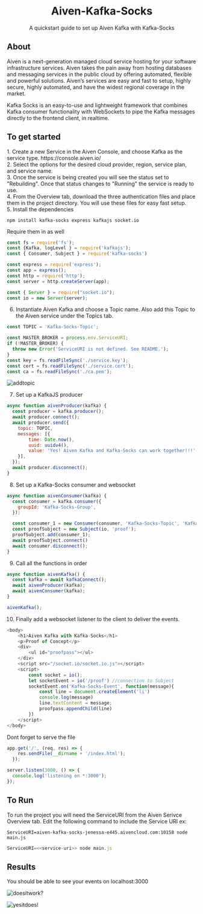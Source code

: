 <h1 align ="center">Aiven-Kafka-Socks</h1>
<p align="center">A quickstart guide to set up Aiven Kafka with Kafka-Socks</p>
<h2>About</h2>
<p> Aiven is a next-generation managed cloud service hosting for your software infrastructure services. Aiven takes the pain away from hosting databases and messaging services in the public cloud by offering automated, flexible and powerful solutions. Aiven’s services are easy and fast to setup, highly secure, highly automated, and have the widest regional coverage in the market.</p>

<p> Kafka Socks is an easy-to-use and lightweight framework that combines Kafka consumer functionality with WebSockets to pipe the Kafka messages directly to the frontend client, in realtime.</p>

<h2> To get started</h2>
1. Create a new Service in the Aiven Console, and choose Kafka as the service type. https://console.aiven.io/ <br>
2. Select the options for the desired cloud provider, region, service plan, and service name.<br>
3. Once the service is being created you will see the status set to "Rebuilding". Once that status changes to "Running" the service is ready to use. <br>
4. From the Overview tab, download the three authentication files and place them in the project directory. You will use these files for easy fast setup.<br>
5. Install the dependencies <br>


`npm install kafka-socks express kafkajs socket.io`


Require them in as well
``` javascript
const fs = require('fs');
const {Kafka, logLevel } = require('kafkajs');
const { Consumer, Subject } = require('kafka-socks')

const express = require('express');
const app = express();
const http = require('http');
const server = http.createServer(app);

const { Server } = require("socket.io");
const io = new Server(server);

```


6. Instantiate Aiven Kafka and choose a Topic name. Also add this Topic to the Aiven service under the Topics tab.
```javascript
const TOPIC = 'Kafka-Socks-Topic';

const MASTER_BROKER = process.env.ServiceURI;
if (!MASTER_BROKER) {
  throw new Error('ServiceURI is not defined. See README.');
}
const key = fs.readFileSync('./service.key');
const cert = fs.readFileSync('./service.cert');
const ca = fs.readFileSync('./ca.pem');

```
![addtopic](https://user-images.githubusercontent.com/39535579/130133115-fa541187-b58d-48a3-b949-784fefe60936.png)



7. Set up a KafkaJS producer
```javascript
async function aivenProducer(kafka) {
  const producer = kafka.producer();
  await producer.connect();
  await producer.send({
    topic: TOPIC,
    messages: [{ 
        time: Date.now(),
        uuid: uuidv4(),
        value: 'Yes! Aiven Kafka and Kafka-Socks can work together!!!'
    }],
  });
  await producer.disconnect();
}

```


8. Set up a Kafka-Socks consumer and websocket
```javascript
async function aivenConsumer(kafka) {
  const consumer = kafka.consumer({
    groupId: 'Kafka-Socks-Group',
  });

  const consumer_1 = new Consumer(consumer, 'Kafka-Socks-Topic', 'Kafka-Socks-Event');
  const proofSubject = new Subject(io, 'proof');
  proofSubject.add(consumer_1);
  await proofSubject.connect()
  await consumer.disconnect();
}

```


9. Call all the functions in order
```javascript
async function aivenKafka() {
  const kafka = await kafkaConnect();
  await aivenProducer(kafka);
  await aivenConsumer(kafka);   
}

aivenKafka();

```


10. Finally add a websocket listener to the client to deliver the events.
```javascript
<body>
    <h1>Aiven Kafka with Kafka-Socks</h1>
    <p>Proof of Concept</p>
    <div>
        <ul id="proofpass"></ul>
    </div>
    <script src="/socket.io/socket.io.js"></script>
    <script>
        const socket = io();
        let socketEvent = io('/proof') //connection to Subject 
        socketEvent.on('Kafka-Socks-Event', function(message){
            const line = document.createElement('li')
            console.log(message)
            line.textContent = message;
            proofpass.appendChild(line)
        })
    </script>
</body>

```


Dont forget to serve the file
```javascript
app.get('/', (req, res) => {
    res.sendFile(__dirname + '/index.html');
  });

server.listen(3000, () => {
  console.log('listening on *:3000');
});

```

<h2>To Run</h2>
To run the project you will need the ServiceURI from the Aiven Serivce Overview tab. Edit the following command to include the Service URI 
ex:

`ServiceURI=aiven-kafka-socks-jenessa-e445.aivencloud.com:10158 node main.js`

```javascript
ServiceURI=<<service-uri>> node main.js
```

<h2> Results </h2>
You should be able to see your events on localhost:3000
  
![doesitwork?](https://user-images.githubusercontent.com/39535579/130133385-662d5bb4-9b3b-415d-9c88-74c4359058f9.png)
  
![yesitdoes!](https://user-images.githubusercontent.com/39535579/130133397-74a1c027-5ac1-49ec-8e53-562d7c1f399e.png)

